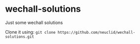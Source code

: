 # wechall-solutions
Just some wechall solutions

Clone it using:
`git clone https://github.com/neuclid/wechall-solutions.git`
